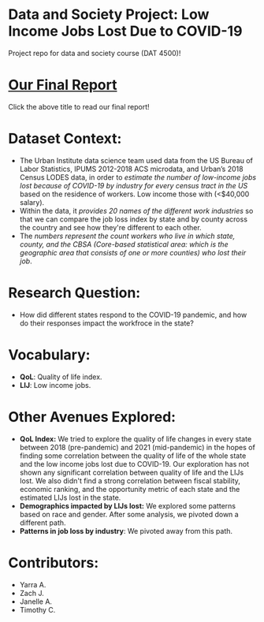 # Data and Society Project: Low Income Jobs Lost Due to COVID-19 
Project repo for data and society course (DAT 4500)!

# [Our Final Report](https://yarrabozaed.github.io/Data-and-Society/)
Click the above title to read our final report!

# Dataset Context:
- The Urban Institute data science team used data from the US Bureau of Labor Statistics, IPUMS 2012-2018 ACS microdata, and Urban’s 2018 Census LODES data, in order to *estimate the number of low-income jobs lost because of COVID-19 by industry for every census tract in the US* based on the residence of workers. Low income those with (<$40,000 salary).
- Within the data, it *provides 20 names of the different work industries* so that we can compare the job loss index by state and by county across the country and see how they're different to each other. 
- The *numbers represent the count workers who live in which state, county, and the CBSA (Core-based statistical area: which is the geographic area  that consists of one or more counties) who lost their job*.

# Research Question:
- How did different states respond to the COVID-19 pandemic, and how do their responses impact the workfroce in the state?

# Vocabulary:
- **QoL**: Quality of life index.
- **LIJ**: Low income jobs.

# Other Avenues Explored:
- **QoL Index:** We tried to explore the quality of life changes in every state between 2018 (pre-pandemic) and 2021 (mid-pandemic) in the hopes of finding some correlation between the quality of life of the whole state and the low income jobs lost due to COVID-19. Our exploration has not shown any significant correlation between quality of life and the LIJs lost. We also didn't find a strong correlation between fiscal stability, economic ranking, and the opportunity metric of each state and the estimated LIJs lost in the state.
- **Demographics impacted by LIJs lost:** We explored some patterns based on race and gender. After some analysis, we pivoted down a different path.
- **Patterns in job loss by industry**: We pivoted away from this path.

# Contributors:
- Yarra A.
- Zach J.
- Janelle A.
- Timothy C.
